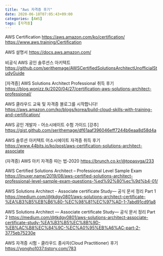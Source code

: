 ```yaml
---
title: "Aws 자격증 후기"
date: 2020-06-18T07:05:43+09:00
categories: [AWS]
tags: [자격증]
---
```


AWS Certification
 https://aws.amazon.com/ko/certification/
 https://www.aws.training/Certification

AWS 설명서
 https://docs.aws.amazon.com/

비공식 AWS 공인 솔루션스 아키텍트
 https://github.com/serithemage/AWSCertifiedSolutionsArchitectUnofficialStudyGuide

[자격증] AWS Solutions Architect Professional 취득 후기
 https://blog.wonizz.tk/2020/04/27/certification-aws-solutions-architect-professional/

AWS 클라우드 교육 및 자격증 블로그를 시작합니다!
 https://aws.amazon.com/ko/blogs/korea/build-cloud-skills-with-training-and-certification/

AWS 공인 개발자 - 어소시에이트 수험 가이드 [강추]
 https://gist.github.com/serithemage/df61aaf396046eff7244b6eaa8d58d4a

AWS 솔루션 아키텍트 어소시에이트 자격증 취득 후기
 https://www.44bits.io/ko/post/aws-certification-solutions-architect-associate

(자격증) AWS 아키 자격증 따는 법-2020
 https://brunch.co.kr/@topasvga/233

AWS Certified Solutions Architect – Professional Level Sample Exam
 https://linuxer.name/2019/08/aws-certified-solutions-architect-professional-level-sample-exam-questions-%ed%92%80%ec%9d%b4-01/

AWS Solutions Architect - Associate certificate Study— 공식 문서 정리 Part 1
 https://medium.com/@tkdgy0801/aws-solutions-architect-certificate-%EA%B3%B5%EB%B6%80-%EC%98%81%EC%97%AD-1-7abd91cd91a8

AWS Solutions Architect — Associate certificate Study— 공식 문서 정리 Part 2
 https://medium.com/@tkdgy0801/aws-solutions-architect-associate-certificate-study-%EA%B3%B5%EC%8B%9D-%EB%AC%B8%EC%84%9C-%EC%A0%95%EB%A6%AC-part-2-3775eb75230e

AWS 자격증 시험 - 클라우드 종사자(Cloud Practitioner) 후기
 https://yongho1037.tistory.com/783


